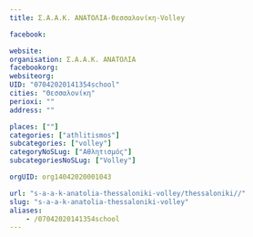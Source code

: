 ```yaml
---
title: Σ.Α.Α.Κ. ΑΝΑΤΟΛΙΑ-Θεσσαλονίκη-Volley

facebook:

website:
organisation: Σ.Α.Α.Κ. ΑΝΑΤΟΛΙΑ
facebookorg:
websiteorg:
UID: "07042020141354school"
cities: "Θεσσαλονίκη"
perioxi: ""
address: ""

places: [""]
categories: ["athlitismos"]
subcategories: ["volley"]
categoryNoSLug: ["Αθλητισμός"]
subcategoriesNoSLug: ["Volley"]

orgUID: org14042020001043

url: "s-a-a-k-anatolia-thessaloniki-volley/thessaloniki//"
slug: "s-a-a-k-anatolia-thessaloniki-volley"
aliases:
    - /07042020141354school
---
```





